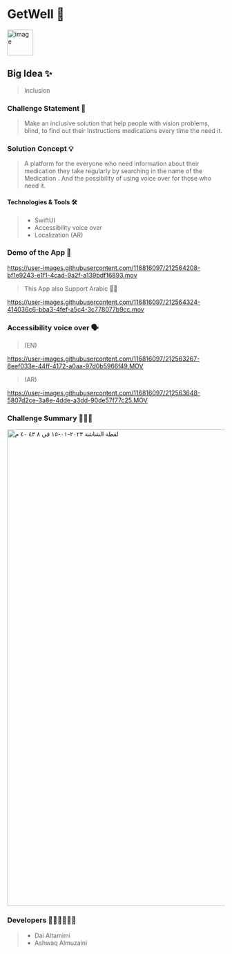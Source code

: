 # GetWell 💊
<img width="60" alt="image" src="https://user-images.githubusercontent.com/116816097/212565483-2326e1a3-1a94-4c0f-b92b-5105cb919bee.png">

## Big Idea ✨
> Inclusion
### Challenge Statement 🎯
>Make an inclusive solution that help people with vision problems, blind, to find out their Instructions medications every time the need it. 
### Solution Concept 💡
>A platform for the everyone who need information about their medication they take regularly
 by searching in the name of the Medication ، And the possibility of using voice over for those who need it.
 
#### Technologies & Tools 🛠️
> - SwiftUI
> - Accessibility voice over
> - Localization (AR)


### Demo of the App 🎥

https://user-images.githubusercontent.com/116816097/212564208-bf1e9243-e1f1-4cad-9a2f-a139bdf16893.mov

>This App also Support Arabic ☝🏻

https://user-images.githubusercontent.com/116816097/212564324-414036c6-bba3-4fef-a5c4-3c778077b9cc.mov

### Accessibility voice over 🗣️
> (EN)

https://user-images.githubusercontent.com/116816097/212563267-8eef033e-44ff-4172-a0aa-97d0b5966f49.MOV

> (AR)

https://user-images.githubusercontent.com/116816097/212563648-5807d2ce-3a8e-4dde-a3dd-90de57f77c25.MOV


### Challenge Summary 💁🏻‍♀️
<img width="1101" alt="‏لقطة الشاشة ٢٠٢٣-٠١-١٥ في ٨ ٤٣ ٤٠ م" src="https://user-images.githubusercontent.com/116816097/212557787-b85d07f1-b79e-4527-8800-d196d8e5be02.png">

### Developers 👩🏻‍💻👩🏻‍💻
>- Dai Altamimi
>- Ashwaq Almuzaini
